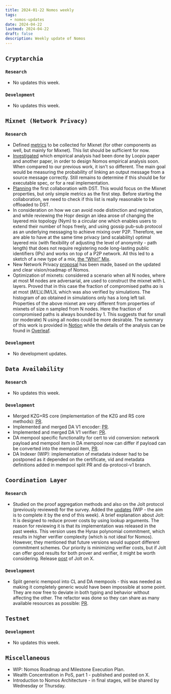 ```yaml
---
title: 2024-01-22 Nomos weekly
tags:
  - nomos-updates
date: 2024-04-22
lastmod: 2024-04-22
draft: false
description: Weekly update of Nomos
---
```


## `Cryptarchia`

### `Research`

- No updates this week.

### `Development`

- No updates this week.

## `Mixnet (Network Privacy)`

### `Research`

- Defined [metrics](https://www.notion.so/On-metrics-insights-and-instrumentation-d8c8357b4e304fa3806f1b7f0e6b172d?pvs=4#5e35500ca17f408dbe095dc47e6b7976) to be collected for Mixnet (for other components as well, but mainly for Mixnet). This list should be sufficient for now.
- [Investigated](https://www.notion.so/Mixnet-Analysis-d9ca6b3e06d1497096119e097f99790e?pvs=4#e84f92c6c0b04518943c849101629ecd) which empirical analysis had been done by Loopix paper and another paper, in order to design Nomos empirical analysis soon. When compared to our previous work, it isn't so different. The main goal would be measuring the probability of linking an output message from a source message correctly. Still remains to determine if this should be for executable spec, or for a real implementation.
- [Planning](https://www.notion.so/Nomos-X-DST-3c82370dea0341d3a673fd01e78e4ca1) the first collaboration with DST. This would focus on the Mixnet properties, but only simple metrics as the first step. Before starting the collaboration, we need to check if this list is really reasonable to be offloaded to DST.
- In consideration on how we can avoid node distinction and registration, and while reviewing the Hopr design an idea arose of changing the layered mix topology (Nym) to a circular one which enables users to extend their number of hops freely, and using gossip pub-sub protocol as an underlying messaging to achieve mixing over P2P. Therefore, we are able to have at the same time privacy (and scalability) optimal layered mix (with flexibility of adjusting the level of anonymity - path length) that does not require registering node long-lasting public identifiers (IPs) and works on top of a P2P network. All this led to a sketch of a new type of a mix, [the “Whirl” Mix](https://www.notion.so/Whirl-Mix-560063859b664fd0aafbacfdb47e4a66).
- New Network Privacy [proposal](https://www.notion.so/Maximally-decentralized-and-homogeneous-private-consensus-6df631b1c7ad430e8846f64fb874ccda) has been made, based on the updated and clear vision/roadmap of Nomos.
- Optimization of mixnets: considered a scenario when all N nodes, where at most M nodes are adversarial, are used to construct the mixnet with L layers. Proved that in this case the fraction of compromised paths 𝛼α is at most (𝑀/𝐿)𝐿(M/L)L which was also verified by simulations. The histogram of 𝛼α obtained in simulations only has a long left tail. Properties of the above mixnet are very different from properties of mixnets of size n sampled from N nodes. Here the fraction of compromised paths is always bounded by 1. This suggests that for small (or moderate) N using all nodes could be more desirable. The summary of this work is provided in [Notion](https://www.notion.so/Analysis-of-failures-in-the-mix-network-feeef349720842759c59785af71c7c59?pvs=4#391563b4471041aca2a690bf76620690) while the details of the analysis can be found in [Overleaf](https://www.overleaf.com/project/64ff35bb625e39b2cad298e5).

### `Development`

- No development updates.

## `Data Availability`

### `Research`

- No updates this week.

### `Development`

- Merged KZG+RS core (implementation of the KZG and RS core methods): [PR](https://github.com/logos-co/nomos-node/pull/632).
- Implemented and merged DA V1 encoder: [PR](https://github.com/logos-co/nomos-node/pull/633).
- Implemented and merged DA V1 verifier: [PR](https://github.com/logos-co/nomos-node/pull/635).
- DA mempool specific functionality for cert to vid conversion: network payload and mempool item in DA mempool now can differ if payload can be converted into the mempool item, [PR](https://github.com/logos-co/nomos-node/pull/634).
- DA Indexer (WIP): implementation of metadata indexer had to be postponed as it depended on the certificate, vid and metadata definitions added in mempool split PR and da-protocol-v1 branch.

## `Coordination Layer`

### `Research`

- Studied on the proof aggregation methods and also on the Jolt protocol (previously reviewed) for the survey. Added the [updates](https://www.notion.so/Proof-Systems-Survey-ffc625a2ff82407db7a45fd193136258) (WIP - the aim is to complete it by the end of this week). A brief explanation about Jolt: It is designed to reduce prover costs by using lookup arguments. The reason for reviewing it is that its implementation was released in the past weeks. This version uses the Hyrax polynomial commitment, which results in higher verifier complexity (which is not ideal for Nomos). However, they mentioned that future versions would support different commitment schemes. Our priority is minimizing verifier costs, but if Jolt can offer good results for both prover and verifier, it might be worth considering. Release [post](https://x.com/succinctjt/status/1777729264663626168?s=46&t=jj0m7zeFvlbCHsxxCU2x0g) of Jolt on X.

### `Development`

- Split generic mempool into CL and DA mempools - this was needed as making it completely generic would have been impossible at some point. They are now free to deviate in both typing and behavior without affecting the other. The refactor was done so they can share as many available resources as possible: [PR](https://github.com/logos-co/nomos-node/pull/636).

## `Testnet`

### `Development`

- No updates this week.

## `Miscellaneous`

- WIP: Nomos Roadmap and Milestone Execution Plan.
- Wealth Concentration in PoS, part 1 - published and posted on X.
- Introduction to Nomos Architecture - in final stages, will be shared by Wednesday or Thursday.